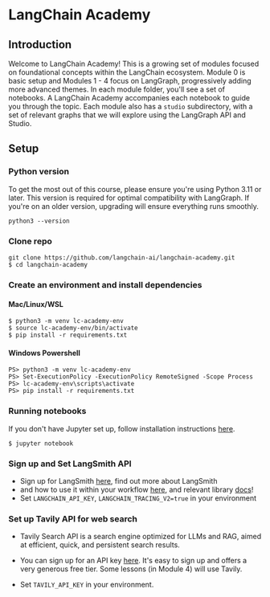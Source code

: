 # LangChain Academy

## Introduction

Welcome to LangChain Academy!
This is a growing set of modules focused on foundational concepts within the LangChain ecosystem.
Module 0 is basic setup and Modules 1 - 4 focus on LangGraph, progressively adding more advanced themes.
In each module folder, you'll see a set of notebooks. A LangChain Academy accompanies each notebook
to guide you through the topic. Each module also has a `studio` subdirectory, with a set of relevant
graphs that we will explore using the LangGraph API and Studio.

## Setup

### Python version

To get the most out of this course, please ensure you're using Python 3.11 or later.
This version is required for optimal compatibility with LangGraph. If you're on an older version,
upgrading will ensure everything runs smoothly.

```
python3 --version
```

### Clone repo

```
git clone https://github.com/langchain-ai/langchain-academy.git
$ cd langchain-academy
```

### Create an environment and install dependencies

#### Mac/Linux/WSL

```
$ python3 -m venv lc-academy-env
$ source lc-academy-env/bin/activate
$ pip install -r requirements.txt
```

#### Windows Powershell

```
PS> python3 -m venv lc-academy-env
PS> Set-ExecutionPolicy -ExecutionPolicy RemoteSigned -Scope Process
PS> lc-academy-env\scripts\activate
PS> pip install -r requirements.txt
```

### Running notebooks

If you don't have Jupyter set up, follow installation instructions [here](https://jupyter.org/install).

```
$ jupyter notebook
```

### Sign up and Set LangSmith API

- Sign up for LangSmith [here](https://smith.langchain.com/), find out more about LangSmith
- and how to use it within your workflow [here](https://www.langchain.com/langsmith), and relevant library [docs](https://docs.smith.langchain.com/)!
- Set `LANGCHAIN_API_KEY`, `LANGCHAIN_TRACING_V2=true` in your environment

### Set up Tavily API for web search

- Tavily Search API is a search engine optimized for LLMs and RAG, aimed at efficient,
  quick, and persistent search results.
- You can sign up for an API key [here](https://tavily.com/).
  It's easy to sign up and offers a very generous free tier. Some lessons (in Module 4) will use Tavily.

- Set `TAVILY_API_KEY` in your environment.
